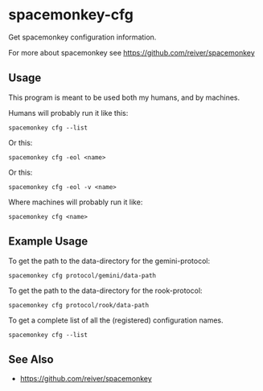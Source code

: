 # spacemonkey-cfg

Get spacemonkey configuration information.

For more about spacemonkey see https://github.com/reiver/spacemonkey

## Usage

This program is meant to be used both my humans, and by machines.

Humans will probably run it like this:
```
spacemonkey cfg --list
```
Or this:
```
spacemonkey cfg -eol <name>
```
Or this:
```
spacemonkey cfg -eol -v <name>
```

Where machines will probably run it like:
```
spacemonkey cfg <name>
```

## Example Usage

To get the path to the data-directory for the gemini-protocol:
```
spacemonkey cfg protocol/gemini/data-path
```

To get the path to the data-directory for the rook-protocol:
```
spacemonkey cfg protocol/rook/data-path
```

To get a complete list of all the (registered) configuration names.
```
spacemonkey cfg --list
```

## See Also
* https://github.com/reiver/spacemonkey
